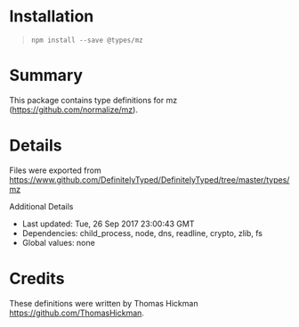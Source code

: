 # Installation
> `npm install --save @types/mz`

# Summary
This package contains type definitions for mz (https://github.com/normalize/mz).

# Details
Files were exported from https://www.github.com/DefinitelyTyped/DefinitelyTyped/tree/master/types/mz

Additional Details
 * Last updated: Tue, 26 Sep 2017 23:00:43 GMT
 * Dependencies: child_process, node, dns, readline, crypto, zlib, fs
 * Global values: none

# Credits
These definitions were written by Thomas Hickman <https://github.com/ThomasHickman>.
